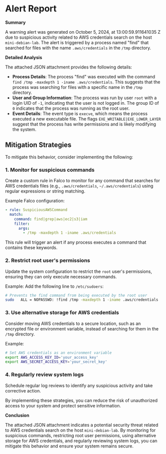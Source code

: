 **Alert Report**
===============

**Summary**

A warning alert was generated on October 5, 2024, at 13:00:59.911641035 Z due to suspicious activity related to AWS credentials search on the host `mini-debian-lab`. The alert is triggered by a process named "find" that searched for files with the name `.aws/credentials` in the `/tmp` directory.

**Detailed Analysis**

The attached JSON attachment provides the following details:

*   **Process Details**: The process "find" was executed with the command `find /tmp -maxdepth 1 -iname .aws/credentials`. This suggests that the process was searching for files with a specific name in the `/tmp` directory.
*   **User and Group Information**: The process was run by user `root` with a login UID of `-1`, indicating that the user is not logged in. The group ID of `0` indicates that the process was running as the root user.
*   **Event Details**: The event type is `execve`, which means the process executed a new executable file. The flags `EXE_WRITABLE|EXE_LOWER_LAYER` suggest that the process has write permissions and is likely modifying the system.

**Mitigation Strategies**
-------------------------

To mitigate this behavior, consider implementing the following:

### 1. Monitor for suspicious commands

Create a custom rule in Falco to monitor for any command that searches for AWS credentials files (e.g., `.aws/credentials`, `~/.aws/credentials`) using regular expressions or string matching.

Example Falco configuration:
```yml
- rule: SuspiciousAWSCommand
  match:
    command: find|grep|aws|ec2|s3|iam
    filter:
      args:
        - /tmp -maxdepth 1 -iname .aws/credentials
```
This rule will trigger an alert if any process executes a command that contains these keywords.

### 2. Restrict root user's permissions

Update the system configuration to restrict the `root` user's permissions, ensuring they can only execute necessary commands.

Example: Add the following line to `/etc/sudoers`:
```bash
# Prevents the find command from being executed by the root user
sudo   ALL = NOPASSWD: !find /tmp -maxdepth 1 -iname .aws/credentials
```
### 3. Use alternative storage for AWS credentials

Consider moving AWS credentials to a secure location, such as an encrypted file or environment variable, instead of searching for them in the `/tmp` directory.

Example:
```bash
# Set AWS credentials as an environment variable
export AWS_ACCESS_KEY_ID='your_access_key'
export AWS_SECRET_ACCESS_KEY='your_secret_key'
```
### 4. Regularly review system logs

Schedule regular log reviews to identify any suspicious activity and take corrective action.

By implementing these strategies, you can reduce the risk of unauthorized access to your system and protect sensitive information.

**Conclusion**

The attached JSON attachment indicates a potential security threat related to AWS credentials search on the host `mini-debian-lab`. By monitoring for suspicious commands, restricting root user permissions, using alternative storage for AWS credentials, and regularly reviewing system logs, you can mitigate this behavior and ensure your system remains secure.